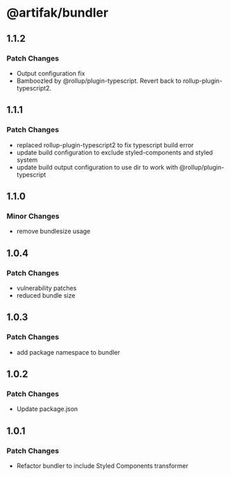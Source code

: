 # @artifak/bundler

## 1.1.2

### Patch Changes

- Output configuration fix
- Bamboozled by @rollup/plugin-typescript. Revert back to rollup-plugin-typescript2.

## 1.1.1

### Patch Changes

- replaced rollup-plugin-typescript2 to fix typescript build error
- update build configuration to exclude styled-components and styled system
- update build output configuration to use dir to work with @rollup/plugin-typescript

## 1.1.0

### Minor Changes

- remove bundlesize usage

## 1.0.4

### Patch Changes

- vulnerability patches
- reduced bundle size

## 1.0.3

### Patch Changes

- add package namespace to bundler

## 1.0.2

### Patch Changes

- Update package.json

## 1.0.1

### Patch Changes

- Refactor bundler to include Styled Components transformer

